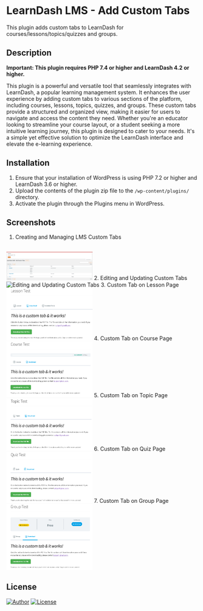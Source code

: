 # LearnDash LMS - Add Custom Tabs

This plugin adds custom tabs to LearnDash for courses/lessons/topics/quizzes and groups.

## Description
**Important: This plugin requires PHP 7.4 or higher and LearnDash 4.2 or higher.**

This plugin is a powerful and versatile tool that seamlessly integrates with LearnDash, a popular learning management system.
It enhances the user experience by adding custom tabs to various sections of the platform, including courses, lessons, topics, quizzes, and groups.
These custom tabs provide a structured and organized view, making it easier for users to navigate and access the content they need.
Whether you're an educator looking to streamline your course layout, or a student seeking a more intuitive learning journey, this plugin is designed to cater to your needs.
It's a simple yet effective solution to optimize the LearnDash interface and elevate the e-learning experience.

## Installation
1. Ensure that your installation of WordPress is using PHP 7.2 or higher and LearnDash 3.6 or higher.
2. Upload the contents of the plugin zip file to the `/wp-content/plugins/` directory.
3. Activate the plugin through the Plugins menu in WordPress.

## Screenshots
1. Creating and Managing LMS Custom Tabs
<br>
<img width="45%" src="assets/screenshot-1.png" alt="Creating and Managing LMS Custom Tabs" title="Creating and Managing LMS Custom Tabs"></img>
2. Editing and Updating Custom Tabs
<img height="0" width="8px">
<img width="45%" src="assets/screenshot-2.png" alt="Editing and Updating Custom Tabs" title="Editing and Updating Custom Tabs"></img>
3. Custom Tab on Lesson Page
<img height="0" width="8px">
<img width="45%" src="assets/screenshot-3.png" alt="Custom Tab on Lesson Page" title="Custom Tab on Lesson Page"></img>
4. Custom Tab on Course Page
<img height="0" width="8px">
<img width="45%" src="assets/screenshot-4.png" alt="Custom Tab on Course Page" title="Custom Tab on Course Page"></img>
5. Custom Tab on Topic Page
<img height="0" width="8px">
<img width="45%" src="assets/screenshot-5.png" alt="Custom Tab on Topic Page" title="Custom Tab on Topic Page"></img>
6. Custom Tab on Quiz Page
<img height="0" width="8px">
<img width="45%" src="assets/screenshot-6.png" alt="Custom Tab on Quiz Page" title="Custom Tab on Quiz Page"></img>
7. Custom Tab on Group Page
<img height="0" width="8px">
<img width="45%" src="assets/screenshot-7.png" alt="Custom Tab on Group Page" title="Custom Tab on Group Page"></img>

## License

[![Author](https://img.shields.io/static/v1?label=author&message=Zulqarnain%20Zafar&color=green)](https://zulqar.net)
[![License](https://img.shields.io/static/v1?label=v3.0&message=GNU%20GENERAL%20PUBLIC%20LICENSE%20&color=red)](license.txt)
